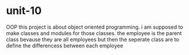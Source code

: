 # unit-10
OOP
this project is about object oriented programming. i am supposed to make classes and modules for those classes. the employee is the parent class bevause they are all employees but then the seperate class are to define the differencess between each employee